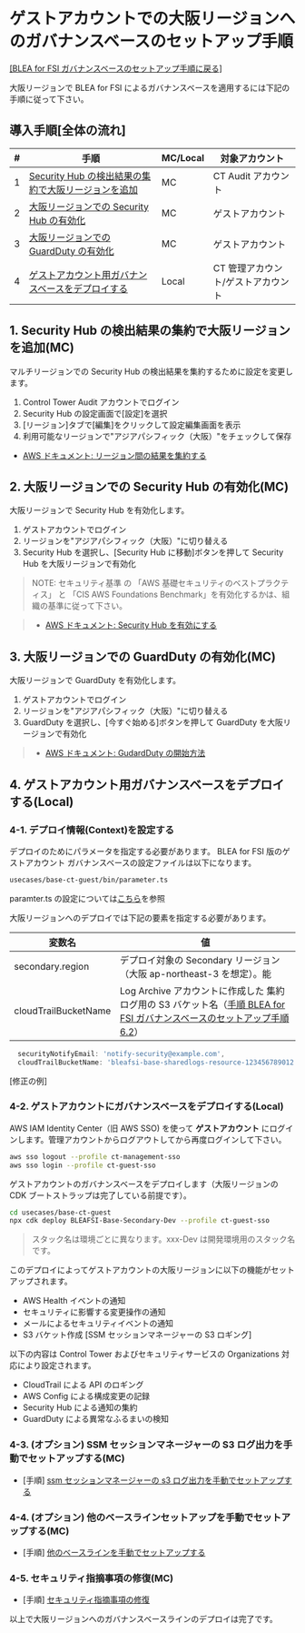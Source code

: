 # ゲストアカウントでの大阪リージョンへのガバナンスベースのセットアップ手順

[[BLEA for FSI ガバナンスベースのセットアップ手順に戻る]](./deploy-governance-base.md)

大阪リージョンで BLEA for FSI によるガバナンスベースを適用するには下記の手順に従って下さい。

## 導入手順[全体の流れ]

| #   | 手順                                                                                                                                              | MC/Local | 対象アカウント                     |
| --- | ------------------------------------------------------------------------------------------------------------------------------------------------- | -------- | ---------------------------------- |
| 1   | [Security Hub の検出結果の集約で大阪リージョンを追加](./deploy-governance-base-to-osa.md#1-security-hub-の検出結果の集約で大阪リージョンを追加mc) | MC       | CT Audit アカウント                |
| 2   | [大阪リージョンでの Security Hub の有効化](./deploy-governance-base-to-osa.md#2-大阪リージョンでの-security-hub-の有効化mc)                       | MC       | ゲストアカウント                   |
| 3   | [大阪リージョンでの GuardDuty の有効化](./deploy-governance-base-to-osa.md#3-大阪リージョンでの-guardduty-の有効化mc)                             | MC       | ゲストアカウント                   |
| 4   | [ゲストアカウント用ガバナンスベースをデプロイする](./deploy-governance-base-to-osa.md#4-2-ゲストアカウントにガバナンスベースをデプロイするlocal)  | Local    | CT 管理アカウント/ゲストアカウント |

## 1. Security Hub の検出結果の集約で大阪リージョンを追加(MC)

マルチリージョンでの Security Hub の検出結果を集約するために設定を変更します。

1. Control Tower Audit アカウントでログイン
2. Security Hub の設定画面で[設定]を選択
3. [リージョン]タブで[編集]をクリックして設定編集画面を表示
4. 利用可能なリージョンで"アジアパシフィック（大阪）"をチェックして保存

- [AWS ドキュメント: リージョン間の結果を集約する](https://docs.aws.amazon.com/ja_jp/securityhub/latest/userguide/finding-aggregation.html)

## 2. 大阪リージョンでの Security Hub の有効化(MC)

大阪リージョンで Security Hub を有効化します。

1. ゲストアカウントでログイン
2. リージョンを"アジアパシフィック（大阪）"に切り替える
3. Security Hub を選択し、[Security Hub に移動]ボタンを押して Security Hub を大阪リージョンで有効化

> NOTE: セキュリティ基準 の 「AWS 基礎セキュリティのベストプラクティス」 と 「CIS AWS Foundations Benchmark」を有効化するかは、組織の基準に従って下さい。

> - [AWS ドキュメント: Security Hub を有効にする](https://docs.aws.amazon.com/ja_jp/securityhub/latest/userguide/securityhub-enable.html)

## 3. 大阪リージョンでの GuardDuty の有効化(MC)

大阪リージョンで GuardDuty を有効化します。

1. ゲストアカウントでログイン
2. リージョンを"アジアパシフィック（大阪）"に切り替える
3. GuardDuty を選択し、[今すぐ始める]ボタンを押して GuardDuty を大阪リージョンで有効化

> - [AWS ドキュメント: GudardDuty の開始方法](https://docs.aws.amazon.com/ja_jp/guardduty/latest/ug/guardduty_settingup.html)

## 4. ゲストアカウント用ガバナンスベースをデプロイする(Local)

### 4-1. デプロイ情報(Context)を設定する

デプロイのためにパラメータを指定する必要があります。 BLEA for FSI 版のゲストアカウント ガバナンスベースの設定ファイルは以下になります。

```sh
usecases/base-ct-guest/bin/parameter.ts
```

paramter.ts の設定については[こちら](./deploy-governance-base.md#7-1-デプロイ情報contextを設定するlocal)を参照

大阪リージョンへのデプロイでは下記の要素を指定する必要があります。

| 変数名               | 値                                                                                                                                                                                                                |
| -------------------- | ----------------------------------------------------------------------------------------------------------------------------------------------------------------------------------------------------------------- |
| secondary.region     | デプロイ対象の Secondary リージョン（大阪 ap-northeast-3 を想定）。能                                                                                                                                             |
| cloudTrailBucketName | Log Archive アカウントに作成した 集約ログ用の S3 バケット名（[手順 BLEA for FSI ガバナンスベースのセットアップ手順 6.2](./deploy-governance-base.md#6-2-log-archive-アカウントにガバナンスベースをデプロイする)） |

```js
  securityNotifyEmail: 'notify-security@example.com',
  cloudTrailBucketName: 'bleafsi-base-sharedlogs-resource-123456789012',
```

[修正の例]

### 4-2. ゲストアカウントにガバナンスベースをデプロイする(Local)

AWS IAM Identity Center（旧 AWS SSO) を使って **ゲストアカウント** にログインします。管理アカウントからログアウトしてから再度ログインして下さい。

```sh
aws sso logout --profile ct-management-sso
aws sso login --profile ct-guest-sso
```

ゲストアカウントのガバナンスベースをデプロイします（大阪リージョンの CDK ブートストラップは完了している前提です）。

```sh
cd usecases/base-ct-guest
npx cdk deploy BLEAFSI-Base-Secondary-Dev --profile ct-guest-sso
```

> スタック名は環境ごとに異なります。xxx-Dev は開発環境用のスタック名です。

このデプロイによってゲストアカウントの大阪リージョンに以下の機能がセットアップされます。

- AWS Health イベントの通知
- セキュリティに影響する変更操作の通知
- メールによるセキュリティイベントの通知
- S3 バケット作成 [SSM セッションマネージャーの S3 ロギング]

以下の内容は Control Tower およびセキュリティサービスの Organizations 対応により設定されます。

- CloudTrail による API のロギング
- AWS Config による構成変更の記録
- Security Hub による通知の集約
- GuardDuty による異常なふるまいの検知

### 4-3. (オプション) SSM セッションマネージャーの S3 ログ出力を手動でセットアップする(MC)

- [手順] [ssm セッションマネージャーの s3 ログ出力を手動でセットアップする](./deploy-governance-base.md#7-5-オプション-ssm-セッションマネージャーの-s3-ログ出力を手動でセットアップするmc)

### 4-4. (オプション) 他のベースラインセットアップを手動でセットアップする(MC)

- [手順] [他のベースラインを手動でセットアップする](./deploy-governance-base.md#7-6-オプション-他のベースラインを手動でセットアップするmc)

### 4-5. セキュリティ指摘事項の修復(MC)

- [手順] [セキュリティ指摘事項の修復](./deploy-governance-base.md#7-4-セキュリティ指摘事項の修復)

以上で大阪リージョンへのガバナンスベースラインのデプロイは完了です。
